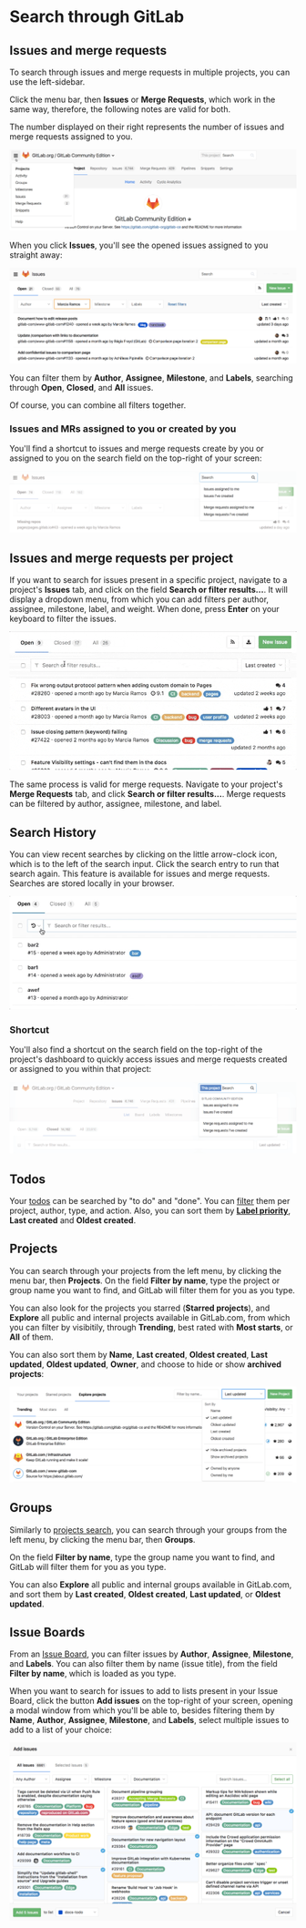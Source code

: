 # Search through GitLab

## Issues and merge requests

To search through issues and merge requests in multiple projects, you can use the left-sidebar.

Click the menu bar, then **Issues** or **Merge Requests**, which work in the same way,
therefore, the following notes are valid for both.

The number displayed on their right represents the number of issues and merge requests assigned to you.

![menu bar - issues and MRs assigned to you](img/left_menu_bar.png)

When you click **Issues**, you'll see the opened issues assigned to you straight away:

![Issues assigned to you](img/issues_assigned_to_you.png)

You can filter them by **Author**, **Assignee**, **Milestone**, and **Labels**,
searching through **Open**, **Closed**, and **All** issues.

Of course, you can combine all filters together.

### Issues and MRs assigned to you or created by you

You'll find a shortcut to issues and merge requests create by you or assigned to you
on the search field on the top-right of your screen:

![shortcut to your issues and mrs](img/issues_mrs_shortcut.png)

## Issues and merge requests per project

If you want to search for issues present in a specific project, navigate to
a project's **Issues** tab, and click on the field **Search or filter results...**. It will
display a dropdown menu, from which you can add filters per author, assignee, milestone, label,
and weight. When done, press **Enter** on your keyboard to filter the issues.

![filter issues in a project](img/filter_issues_project.gif)

The same process is valid for merge requests. Navigate to your project's **Merge Requests** tab,
and click **Search or filter results...**. Merge requests can be filtered by author, assignee,
milestone, and label.

## Search History

You can view recent searches by clicking on the little arrow-clock icon, which is to the left of the search input. Click the search entry to run that search again. This feature is available for issues and merge requests. Searches are stored locally in your browser.

![search history](img/search_history.gif)

### Shortcut

You'll also find a shortcut on the search field on the top-right of the project's dashboard to
quickly access issues and merge requests created or assigned to you within that project:

![search per project - shortcut](img/project_search.png)

## Todos

Your [todos](../../workflow/todos.md#gitlab-todos) can be searched by "to do" and "done".
You can [filter](../../workflow/todos.md#filtering-your-todos) them per project,
author, type, and action. Also, you can sort them by
[**Label priority**](../../user/project/labels.md#prioritize-labels),
**Last created** and **Oldest created**.

## Projects

You can search through your projects from the left menu, by clicking the menu bar, then **Projects**.
On the field **Filter by name**, type the project or group name you want to find, and GitLab
will filter them for you as you type.

You can also look for the projects you starred (**Starred projects**), and **Explore** all
public and internal projects available in GitLab.com, from which you can filter by visibitily,
through **Trending**, best rated with **Most starts**, or **All** of them.

You can also sort them by **Name**, **Last created**, **Oldest created**, **Last updated**,
**Oldest updated**, **Owner**, and choose to hide or show **archived projects**:

![sort projects](img/sort_projects.png)

## Groups

Similarly to [projects search](#projects), you can search through your groups from
the left menu, by clicking the menu bar, then **Groups**.

On the field **Filter by name**, type the group name you want to find, and GitLab
will filter them for you as you type.

You can also **Explore** all public and internal groups available in GitLab.com,
and sort them by **Last created**, **Oldest created**, **Last updated**, or **Oldest updated**.

## Issue Boards

From an [Issue Board](../../user/project/issue_board.md), you can filter issues by **Author**, **Assignee**, **Milestone**, and **Labels**.
You can also filter them by name (issue title), from the field **Filter by name**, which is loaded as you type.

When you want to search for issues to add to lists present in your Issue Board, click
the button **Add issues** on the top-right of your screen, opening a modal window from which
you'll be able to, besides filtering them by **Name**, **Author**, **Assignee**, **Milestone**,
and **Labels**, select multiple issues to add to a list of your choice:

![search and select issues to add to board](img/search_issues_board.png)
